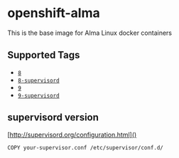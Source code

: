 # openshift-alma

This is the base image for Alma Linux docker containers

## Supported Tags
* [`8`](https://github.com/itsbcit/docker-alma/blob/master/8/Dockerfile)
* [`8-supervisord`](https://github.com/itsbcit/docker-alma/blob/master/8-supervisord/Dockerfile)
* [`9`](https://github.com/itsbcit/docker-alma/blob/master/9/Dockerfile)
* [`9-supervisord`](https://github.com/itsbcit/docker-alma/blob/master/9-supervisord/Dockerfile)

## supervisord version
[http://supervisord.org/configuration.html]()

`COPY your-supervisor.conf /etc/supervisor/conf.d/`